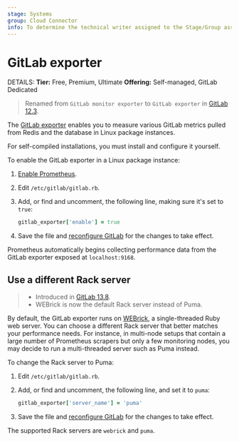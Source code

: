 ```yaml
---
stage: Systems
group: Cloud Connector
info: To determine the technical writer assigned to the Stage/Group associated with this page, see https://handbook.gitlab.com/handbook/product/ux/technical-writing/#assignments
---
```


# GitLab exporter

DETAILS:
**Tier:** Free, Premium, Ultimate
**Offering:** Self-managed, GitLab Dedicated

> Renamed from `GitLab monitor exporter` to `GitLab exporter` in [GitLab 12.3](https://gitlab.com/gitlab-org/gitlab/-/merge_requests/16511).

The [GitLab exporter](https://gitlab.com/gitlab-org/ruby/gems/gitlab-exporter) enables you to
measure various GitLab metrics pulled from Redis and the database in Linux package
instances.

For self-compiled installations, you must install and configure it yourself.

To enable the GitLab exporter in a Linux package instance:

1. [Enable Prometheus](index.md#configuring-prometheus).
1. Edit `/etc/gitlab/gitlab.rb`.
1. Add, or find and uncomment, the following line, making sure it's set to `true`:

   ```ruby
   gitlab_exporter['enable'] = true
   ```

1. Save the file and [reconfigure GitLab](../../restart_gitlab.md#reconfigure-a-linux-package-installation)
   for the changes to take effect.

Prometheus automatically begins collecting performance data from
the GitLab exporter exposed at `localhost:9168`.

## Use a different Rack server

> - Introduced in [GitLab 13.8](https://gitlab.com/gitlab-org/omnibus-gitlab/-/merge_requests/4896).
> - WEBrick is now the default Rack server instead of Puma.

By default, the GitLab exporter runs on [WEBrick](https://github.com/ruby/webrick), a single-threaded Ruby web server.
You can choose a different Rack server that better matches your performance needs.
For instance, in multi-node setups that contain a large number of Prometheus scrapers
but only a few monitoring nodes, you may decide to run a multi-threaded server such as Puma instead.

To change the Rack server to Puma:

1. Edit `/etc/gitlab/gitlab.rb`.
1. Add, or find and uncomment, the following line, and set it to `puma`:

   ```ruby
   gitlab_exporter['server_name'] = 'puma'
   ```

1. Save the file and [reconfigure GitLab](../../restart_gitlab.md#reconfigure-a-linux-package-installation)
   for the changes to take effect.

The supported Rack servers are `webrick` and `puma`.
